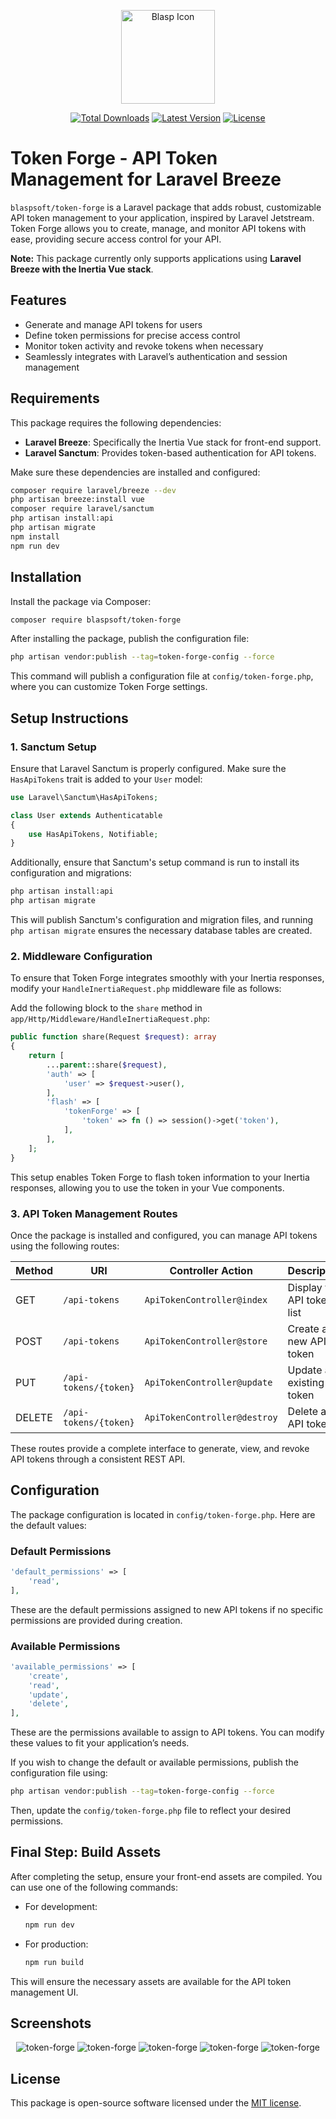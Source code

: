 <p align="center">
    <img src="./assets/icon.png" alt="Blasp Icon" width="150" height="150"/>
    <p align="center">
        <a href="https://packagist.org/packages/blaspsoft/token-forge"><img alt="Total Downloads" src="https://img.shields.io/packagist/dt/blaspsoft/token-forge"></a>
        <a href="https://packagist.org/packages/blaspsoft/token-forge"><img alt="Latest Version" src="https://img.shields.io/packagist/v/blaspsoft/token-forge"></a>
        <a href="https://packagist.org/packages/blaspsoft/token-forge"><img alt="License" src="https://img.shields.io/packagist/l/blaspsoft/token-forge"></a>
    </p>
</p>

# Token Forge - API Token Management for Laravel Breeze

`blaspsoft/token-forge` is a Laravel package that adds robust, customizable API token management to your application, inspired by Laravel Jetstream. Token Forge allows you to create, manage, and monitor API tokens with ease, providing secure access control for your API.

**Note:** This package currently only supports applications using **Laravel Breeze with the Inertia Vue stack**.

## Features

- Generate and manage API tokens for users
- Define token permissions for precise access control
- Monitor token activity and revoke tokens when necessary
- Seamlessly integrates with Laravel’s authentication and session management

## Requirements

This package requires the following dependencies:

- **Laravel Breeze**: Specifically the Inertia Vue stack for front-end support.
- **Laravel Sanctum**: Provides token-based authentication for API tokens.

Make sure these dependencies are installed and configured:

```bash
composer require laravel/breeze --dev
php artisan breeze:install vue
composer require laravel/sanctum
php artisan install:api
php artisan migrate
npm install
npm run dev
```

## Installation

Install the package via Composer:

```bash
composer require blaspsoft/token-forge
```

After installing the package, publish the configuration file:

```bash
php artisan vendor:publish --tag=token-forge-config --force
```

This command will publish a configuration file at `config/token-forge.php`, where you can customize Token Forge settings.

## Setup Instructions

### 1. Sanctum Setup

Ensure that Laravel Sanctum is properly configured. Make sure the `HasApiTokens` trait is added to your `User` model:

```php
use Laravel\Sanctum\HasApiTokens;

class User extends Authenticatable
{
    use HasApiTokens, Notifiable;
}
```

Additionally, ensure that Sanctum's setup command is run to install its configuration and migrations:

```bash
php artisan install:api
php artisan migrate
```

This will publish Sanctum's configuration and migration files, and running `php artisan migrate` ensures the necessary database tables are created.

### 2. Middleware Configuration

To ensure that Token Forge integrates smoothly with your Inertia responses, modify your `HandleInertiaRequest.php` middleware file as follows:

Add the following block to the `share` method in `app/Http/Middleware/HandleInertiaRequest.php`:

```php
public function share(Request $request): array
{
    return [
        ...parent::share($request),
        'auth' => [
            'user' => $request->user(),
        ],
        'flash' => [
            'tokenForge' => [
                'token' => fn () => session()->get('token'),
            ],
        ],
    ];
}
```

This setup enables Token Forge to flash token information to your Inertia responses, allowing you to use the token in your Vue components.

### 3. API Token Management Routes

Once the package is installed and configured, you can manage API tokens using the following routes:

| Method | URI                   | Controller Action            | Description                  |
| ------ | --------------------- | ---------------------------- | ---------------------------- |
| GET    | `/api-tokens`         | `ApiTokenController@index`   | Display the API tokens list  |
| POST   | `/api-tokens`         | `ApiTokenController@store`   | Create a new API token       |
| PUT    | `/api-tokens/{token}` | `ApiTokenController@update`  | Update an existing API token |
| DELETE | `/api-tokens/{token}` | `ApiTokenController@destroy` | Delete an API token          |

These routes provide a complete interface to generate, view, and revoke API tokens through a consistent REST API.

## Configuration

The package configuration is located in `config/token-forge.php`. Here are the default values:

### Default Permissions

```php
'default_permissions' => [
    'read',
],
```

These are the default permissions assigned to new API tokens if no specific permissions are provided during creation.

### Available Permissions

```php
'available_permissions' => [
    'create',
    'read',
    'update',
    'delete',
],
```

These are the permissions available to assign to API tokens. You can modify these values to fit your application’s needs.

If you wish to change the default or available permissions, publish the configuration file using:

```bash
php artisan vendor:publish --tag=token-forge-config --force
```

Then, update the `config/token-forge.php` file to reflect your desired permissions.

## Final Step: Build Assets

After completing the setup, ensure your front-end assets are compiled. You can use one of the following commands:

- For development:

  ```bash
  npm run dev
  ```

- For production:

  ```bash
  npm run build
  ```

This will ensure the necessary assets are available for the API token management UI.

## Screenshots

<div align="center">
    <img alt="token-forge" src="./assets/screenshots/snippet-1.png" />
    <img alt="token-forge" src="./assets/screenshots/snippet-2.png" />
    <img alt="token-forge" src="./assets/screenshots/snippet-3.png" />
    <img alt="token-forge" src="./assets/screenshots/snippet-4.png" />
    <img alt="token-forge" src="./assets/screenshots/snippet-5.png" />
</div>

## License

This package is open-source software licensed under the [MIT license](LICENSE.md).
